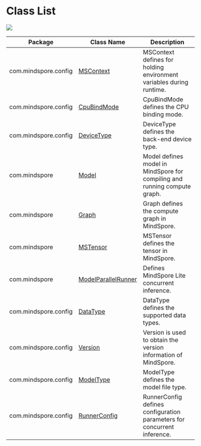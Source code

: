 # Class List

<a href="https://gitee.com/mindspore/docs/blob/r1.7/docs/lite/api/source_en/api_java/class_list.md" target="_blank"><img src="https://mindspore-website.obs.cn-north-4.myhuaweicloud.com/website-images/master/resource/_static/logo_source_en.png"></a>

| Package                   | Class Name | Description                                              |
| ------------------------- | -------------- | ------------------------------------------------------------ |
| com.mindspore.config | [MSContext](https://www.mindspore.cn/lite/api/en/r1.7/api_java/mscontext.html) | MSContext defines for holding environment variables during runtime. |
| com.mindspore.config | [CpuBindMode](https://gitee.com/mindspore/mindspore/blob/r1.7/mindspore/lite/java/src/main/java/com/mindspore/config/CpuBindMode.java) | CpuBindMode defines the CPU binding mode.                    |
| com.mindspore.config | [DeviceType](https://gitee.com/mindspore/mindspore/blob/r1.7/mindspore/lite/java/src/main/java/com/mindspore/config/DeviceType.java) | DeviceType defines the back-end device type.                 |
| com.mindspore        | [Model](https://www.mindspore.cn/lite/api/en/r1.7/api_java/model.html) | Model defines model in MindSpore for compiling and running compute graph. |
| com.mindspore       | [Graph](https://www.mindspore.cn/lite/api/en/r1.7/api_java/graph.html) | Graph defines the compute graph in MindSpore.    |
| com.mindspore        | [MSTensor](https://www.mindspore.cn/lite/api/en/r1.7/api_java/mstensor.html) | MSTensor defines the tensor in MindSpore.                   |
| com.mindspore        | [ModelParallelRunner](https://www.mindspore.cn/lite/api/en/r1.7/api_java/model_parallel_runner.html) | Defines MindSpore Lite concurrent inference.                   |
| com.mindspore.config        | [DataType](https://gitee.com/mindspore/mindspore/blob/r1.7/mindspore/lite/java/src/main/java/com/mindspore/config/DataType.java) | DataType defines the supported data types.                   |
| com.mindspore.config        | [Version](https://gitee.com/mindspore/mindspore/blob/r1.7/mindspore/lite/java/src/main/java/com/mindspore/config/Version.java) | Version is used to obtain the version information of MindSpore. |
| com.mindspore.config   | [ModelType](https://gitee.com/mindspore/mindspore/blob/r1.7/mindspore/lite/java/src/main/java/com/mindspore/config/ModelType.java) | ModelType defines the model file type.
| com.mindspore.config   | [RunnerConfig](https://gitee.com/mindspore/mindspore/blob/r1.7/mindspore/lite/java/src/main/java/com/mindspore/config/RunnerConfig.java) | RunnerConfig defines configuration parameters for concurrent inference.   |
